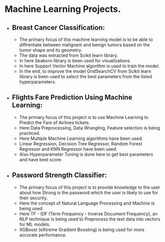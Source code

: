 # Machine Learning Projects.

   - ## Breast Cancer Classification:
      - The primary focus of this machine learning model is to be able to diffrentiate between malignant and benign tumors based on the tumor shape and its geometry.
      - The data was extracted from Scikit learn library.
      - In here Seaborn library is been used for visualizations.
      - In here Support Vector Machine algorithm is used to train the model.
      - In the end, to improve the model GridSearchCV from Scikit learn library is been used to select the best parameters from the listed hyperparameters.
   
  - ## Flights Fare Prediction Using Machine Learning:
      - The primary focus of this project is to use Machine Learning to Predict the Fare of Airlines tickets.
      - Here Data Preprocessing, Data Wrangling, Feature selection is being practiced.
      - Here Multiple Machine Learning algorithms have been used.
      - Linear Regression, Decision Tree Regressor, Random Forest Regressor and KNN Regressor have been used.
      - Also Hyperparameter Tuning is done here to get best parameters and have best score.
  
   - ## Password Strength Classifier:
      - The primary focus of this project is to provide knowledge to the user about how Strong is the password which the user is likely to use for their security.
      - Here the concept of Natural Language Processing and Machine is being used.
      - Here TF - IDF (Term Frequency - Inverse Document Frequency), an NLP technique is being used to Preprocess the text data into vectors for ML models.
      - XGBoost (eXtreme Gradient Boosting) is being used for more accurate performance.
